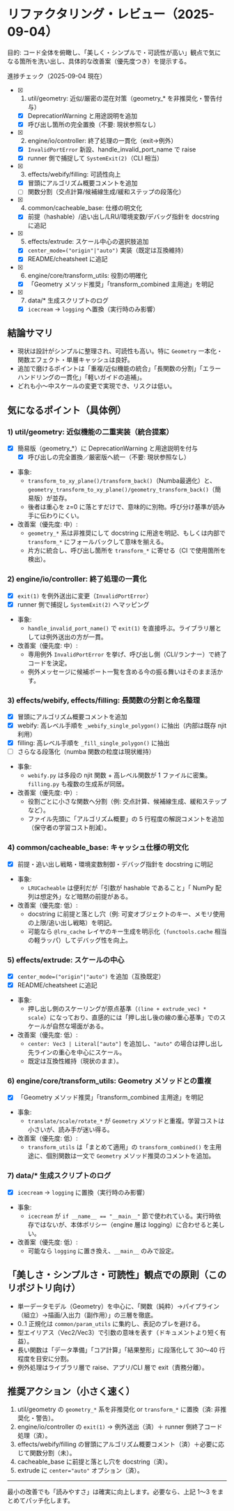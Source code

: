 # リファクタリング・レビュー（2025-09-04）

目的: コード全体を俯瞰し、「美しく・シンプルで・可読性が高い」観点で気になる箇所を洗い出し、具体的な改善案（優先度つき）を提示する。

進捗チェック（2025-09-04 現在）
- [x] 1) util/geometry: 近似/厳密の混在対策（geometry_* を非推奨化・警告付与）
  - [x] DeprecationWarning と用途説明を追加
  - [x] 呼び出し箇所の完全置換（不要: 現状参照なし）
- [x] 2) engine/io/controller: 終了処理の一貫化（exit→例外）
  - [x] `InvalidPortError` 新設、handle_invalid_port_name で raise
  - [x] runner 側で捕捉して `SystemExit(2)`（CLI 相当）
- [x] 3) effects/webify/filling: 可読性向上
  - [x] 冒頭にアルゴリズム概要コメントを追加
  - [ ] 関数分割（交点計算/候補線生成/緩和ステップの段落化）
- [x] 4) common/cacheable_base: 仕様の明文化
  - [x] 前提（hashable）/追い出し/LRU/環境変数/デバッグ指針を docstring に追記
- [x] 5) effects/extrude: スケール中心の選択肢追加
  - [x] `center_mode=("origin"|"auto")` 実装（既定は互換維持）
  - [x] README/cheatsheet に追記
- [x] 6) engine/core/transform_utils: 役割の明確化
  - [x] 「Geometry メソッド推奨」「transform_combined 主用途」を明記
- [x] 7) data/* 生成スクリプトのログ
  - [x] `icecream` → `logging` へ置換（実行時のみ影響）

## 結論サマリ
- 現状は設計がシンプルに整理され、可読性も高い。特に `Geometry` 一本化・関数エフェクト・単層キャッシュは良好。
- 追加で磨けるポイントは「重複/近似機能の統合」「長関数の分割」「エラーハンドリングの一貫化」「軽いガイドの追補」。
- どれも小～中スケールの変更で実現でき、リスクは低い。

## 気になるポイント（具体例）

### 1) util/geometry: 近似機能の二重実装（統合提案）
- [x] 簡易版（geometry_*）に DeprecationWarning と用途説明を付与
  - [x] 呼び出しの完全置換／厳密版へ統一（不要: 現状参照なし）
- 事象:
  - `transform_to_xy_plane()/transform_back()`（Numba最適化）と、`geometry_transform_to_xy_plane()/geometry_transform_back()`（簡易版）が並存。
  - 後者は重心を z=0 に落とすだけで、意味的に別物。呼び分け基準が読み手に伝わりにくい。
- 改善案（優先度: 中）:
  - `geometry_*` 系は非推奨にして docstring に用途を明記、もしくは内部で `transform_*` にフォールバックして意味を揃える。
  - 片方に統合し、呼び出し箇所を `transform_*` に寄せる（CI で使用箇所を検出）。

### 2) engine/io/controller: 終了処理の一貫化
- [x] `exit(1)` を例外送出に変更（`InvalidPortError`）
- [x] runner 側で捕捉し `SystemExit(2)` へマッピング
- 事象:
  - `handle_invalid_port_name()` で `exit(1)` を直接呼ぶ。ライブラリ層としては例外送出の方が一貫。
- 改善案（優先度: 中）:
  - 専用例外 `InvalidPortError` を挙げ、呼び出し側（CLI/ランナー）で終了コードを決定。
  - 例外メッセージに候補ポート一覧を含める今の振る舞いはそのまま活かす。

### 3) effects/webify, effects/filling: 長関数の分割と命名整理
 - [x] 冒頭にアルゴリズム概要コメントを追加
 - [x] webify: 高レベル手順を `_webify_single_polygon()` に抽出（内部は既存 njit 利用）
 - [x] filling: 高レベル手順を `_fill_single_polygon()` に抽出
 - [ ] さらなる段落化（numba 関数の粒度は現状維持）
- 事象:
  - `webify.py` は多段の njit 関数 + 高レベル関数が 1 ファイルに密集。`filling.py` も複数の生成系が同居。
- 改善案（優先度: 中）:
  - 役割ごとに小さな関数へ分割（例: 交点計算、候補線生成、緩和ステップなど）。
  - ファイル先頭に「アルゴリズム概要」の 5 行程度の解説コメントを追加（保守者の学習コスト削減）。

### 4) common/cacheable_base: キャッシュ仕様の明文化
- [x] 前提・追い出し戦略・環境変数制御・デバッグ指針を docstring に明記
- 事象:
  - `LRUCacheable` は便利だが「引数が hashable であること」「 NumPy 配列は想定外」など暗黙の前提がある。
- 改善案（優先度: 低）:
  - docstring に前提と落とし穴（例: 可変オブジェクトのキー、メモリ使用の上限/追い出し戦略）を明記。
  - 可能なら `@lru_cache` レイヤのキー生成を明示化（`functools.cache` 相当の軽ラッパ）してデバッグ性を向上。

### 5) effects/extrude: スケールの中心
- [x] `center_mode=("origin"|"auto")` を追加（互換既定）
- [x] README/cheatsheet に追記
- 事象:
  - 押し出し側のスケーリングが原点基準（`(line + extrude_vec) * scale`）になっており、直感的には「押し出し後の線の重心基準」でのスケールが自然な場面がある。
- 改善案（優先度: 低）:
  - `center: Vec3 | Literal["auto"]` を追加し、`"auto"` の場合は押し出し先ラインの重心を中心にスケール。
  - 既定は互換性維持（現状のまま）。

### 6) engine/core/transform_utils: Geometry メソッドとの重複
- [x] 「Geometry メソッド推奨」「transform_combined 主用途」を明記
- 事象:
  - `translate/scale/rotate_*` が `Geometry` メソッドと重複。学習コストは小さいが、読み手が迷い得る。
- 改善案（優先度: 低）:
  - `transform_utils` は「まとめて適用」の `transform_combined()` を主用途に、個別関数は一文で `Geometry` メソッド推奨のコメントを追加。

### 7) data/* 生成スクリプトのログ
- [x] `icecream` → `logging` に置換（実行時のみ影響）
- 事象:
  - `icecream` が `if __name__ == "__main__"` 節で使われている。実行時依存ではないが、本体ポリシー（engine 層は logging）に合わせると美しい。
- 改善案（優先度: 低）:
  - 可能なら `logging` に置き換え、`__main__` のみで設定。

## 「美しさ・シンプルさ・可読性」観点での原則（このリポジトリ向け）
- 単一データモデル（Geometry）を中心に、「関数（純粋）→パイプライン（組立）→描画/入出力（副作用）」の三層を徹底。
- 0..1 正規化は `common/param_utils` に集約し、表記のブレを避ける。
- 型エイリアス（Vec2/Vec3）で引数の意味を表す（ドキュメントより短く有益）。
- 長い関数は「データ準備」「コア計算」「結果整形」に段落化して 30～40 行程度を目安に分割。
- 例外処理はライブラリ層で raise、アプリ/CLI 層で exit（責務分離）。

## 推奨アクション（小さく速く）
1. util/geometry の `geometry_*` 系を非推奨化 or `transform_*` に置換（済: 非推奨化・警告）。
2. engine/io/controller の `exit(1)` → 例外送出（済）＋ runner 側終了コード処理（済）。
3. effects/webify/filling の冒頭にアルゴリズム概要コメント（済）＋必要に応じて関数分割（未）。
4. cacheable_base に前提と落とし穴を docstring（済）。
5. extrude に `center="auto"` オプション（済）。

---
最小の改善でも「読みやすさ」は確実に向上します。必要なら、上記 1～3 をまとめてパッチ化します。
